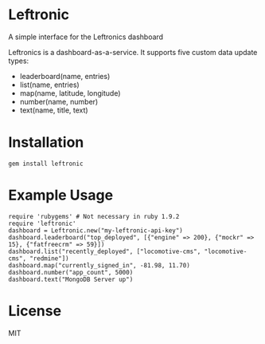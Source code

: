 Leftronic
=========
A simple interface for the Leftronics dashboard

Leftronics is a dashboard-as-a-service. It supports five custom data update types:

 * leaderboard(name, entries)
 * list(name, entries)
 * map(name, latitude, longitude)
 * number(name, number)
 * text(name, title, text)

Installation
============

    gem install leftronic

Example Usage
=============

    require 'rubygems' # Not necessary in ruby 1.9.2
    require 'leftronic'
    dashboard = Leftronic.new("my-leftronic-api-key")
    dashboard.leaderboard("top_deployed", [{"engine" => 200}, {"mockr" => 15}, {"fatfreecrm" => 59}])
    dashboard.list("recently_deployed", ["locomotive-cms", "locomotive-cms", "redmine"])
    dashboard.map("currently_signed_in", -81.98, 11.70)
    dashboard.number("app_count", 5000)
    dashboard.text("MongoDB Server up")

License
=======
MIT
